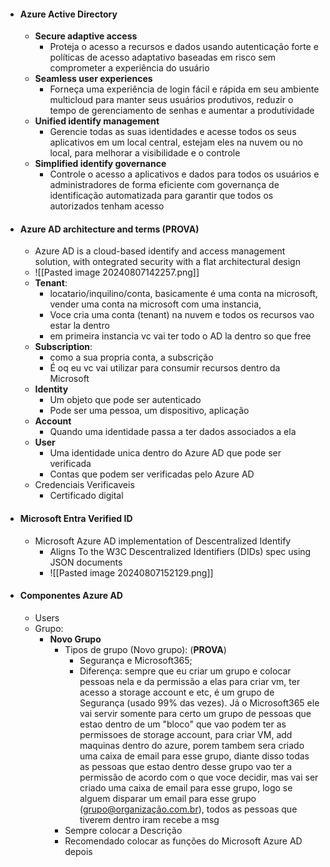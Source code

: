 - #### **Azure Active Directory**
	- **Secure adaptive access**
		- Proteja o acesso a recursos e dados usando autenticação forte e políticas de acesso adaptativo baseadas em risco sem comprometer a experiência do usuário
	- **Seamless user experiences**
		- Forneça uma experiência de login fácil e rápida em seu ambiente multicloud para manter seus usuários produtivos, reduzir o tempo de gerenciamento de senhas e aumentar a produtividade
	- **Unified identify management**
		- Gerencie todas as suas identidades e acesse todos os seus aplicativos em um local central, estejam eles na nuvem ou no local, para melhorar a visibilidade e o controle 
	- **Simplified identify governance**
		- Controle o acesso a aplicativos e dados para todos os usuários e administradores de forma eficiente com governança de identificação automatizada para garantir que todos os autorizados tenham acesso
- #### **Azure AD architecture and terms**  (PROVA)
	- Azure AD is a cloud-based identify and access management solution, with ontegrated security with a flat architectural design
	- ![[Pasted image 20240807142257.png]]
	- **Tenant**: 
		- locatario/inquilino/conta, basicamente é uma conta na microsoft, vender uma conta na microsoft com uma instancia,
		- Voce cria uma conta (tenant) na nuvem e todos os recursos vao estar la dentro 
		- em primeira instancia vc vai ter todo o AD la dentro so que free
	- **Subscription**:
		- como a sua propria conta, a subscrição
		- É oq eu vc vai utilizar para consumir recursos dentro da Microsoft
	- **Identity**
		- Um objeto que pode ser autenticado
		- Pode ser uma pessoa, um dispositivo, aplicação
	- **Account**
		- Quando uma identidade passa a ter dados associados a ela
	- **User**
		- Uma identidade unica dentro do Azure AD que pode ser verificada
		- Contas que podem ser verificadas pelo Azure AD
	- Credenciais Verificaveis
		- Certificado digital
- #### **Microsoft Entra Verified ID**
	- Microsoft Azure AD implementation of Descentralized Identify
		- Aligns To the W3C Descentralized Identifiers (DIDs) spec using JSON documents
		- ![[Pasted image 20240807152129.png]]
- #### Componentes Azure AD
	- Users
	- Grupo:
		- **Novo Grupo**
			- Tipos de grupo (Novo grupo): (**PROVA**)
				- Segurança e Microsoft365;
				- Diferença: sempre que eu criar um grupo e colocar pessoas nela e da permissão a elas para criar vm, ter acesso a storage account e etc, é um grupo de Segurança (usado 99% das vezes). Já o Microsoft365 ele vai servir somente para certo um grupo de pessoas que estao dentro de um "bloco" que vao podem ter  as permissoes de storage account, para criar VM, add maquinas dentro do azure, porem tambem sera criado uma caixa de email para esse grupo, diante disso todas as pessoas que estao dentro desse grupo vao ter a permissão de acordo com o que voce decidir, mas vai ser criado uma caixa de email para esse grupo, logo se alguem disparar um email para esse grupo (grupo@organização.com.br), todos as pessoas que tiverem dentro iram recebe a msg
			- Sempre colocar a Descrição
			- Recomendado colocar as funções do Microsoft Azure AD depois